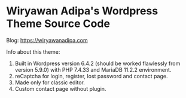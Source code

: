 # Wiryawan Adipa's Wordpress Theme Source Code

Blog: <https://wiryawanadipa.com>

Info about this theme:

1. Built in Wordpress version 6.4.2 (should be worked flawlessly from version 5.9.0) with PHP 7.4.33 and MariaDB 11.2.2 environment.
2. reCaptcha for login, register, lost password and contact page.
3. Made only for classic editor.
4. Custom contact page without plugin.
